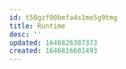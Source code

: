 ```yaml
---
id: t50gzf90bmfa4s1me5g9tmg
title: Runtime
desc: ''
updated: 1646826387373
created: 1646816601493
---
```


